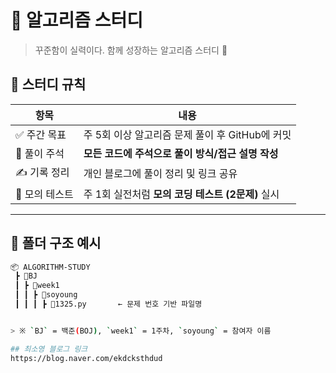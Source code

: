# 🧠 알고리즘 스터디

> 꾸준함이 실력이다. 함께 성장하는 알고리즘 스터디 💪

## 📌 스터디 규칙

| 항목 | 내용 |
|------|------|
| ✅ 주간 목표 | 주 5회 이상 알고리즘 문제 풀이 후 GitHub에 커밋 |
| 💬 풀이 주석 | **모든 코드에 주석으로 풀이 방식/접근 설명 작성** |
| ✍️ 기록 정리 | 개인 블로그에 풀이 정리 및 링크 공유 |
| 🧪 모의 테스트 | 주 1회 실전처럼 **모의 코딩 테스트 (2문제)** 실시 |

---

## 📂 폴더 구조 예시

```bash
📦 ALGORITHM-STUDY
 ┣ 📂BJ
 ┃ ┣ 📂week1
 ┃ ┃ ┣ 📂soyoung
 ┃ ┃ ┃ ┣ 📜1325.py       ← 문제 번호 기반 파일명


> ※ `BJ` = 백준(BOJ), `week1` = 1주차, `soyoung` = 참여자 이름

## 최소영 블로그 링크
https://blog.naver.com/ekdcksthdud
